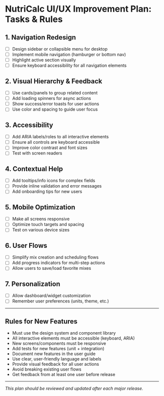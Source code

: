 # NutriCalc UI/UX Improvement Plan: Tasks & Rules

## 1. Navigation Redesign
- [ ] Design sidebar or collapsible menu for desktop
- [ ] Implement mobile navigation (hamburger or bottom nav)
- [ ] Highlight active section visually
- [ ] Ensure keyboard accessibility for all navigation elements

## 2. Visual Hierarchy & Feedback
- [ ] Use cards/panels to group related content
- [ ] Add loading spinners for async actions
- [ ] Show success/error toasts for user actions
- [ ] Use color and spacing to guide user focus

## 3. Accessibility
- [ ] Add ARIA labels/roles to all interactive elements
- [ ] Ensure all controls are keyboard accessible
- [ ] Improve color contrast and font sizes
- [ ] Test with screen readers

## 4. Contextual Help
- [ ] Add tooltips/info icons for complex fields
- [ ] Provide inline validation and error messages
- [ ] Add onboarding tips for new users

## 5. Mobile Optimization
- [ ] Make all screens responsive
- [ ] Optimize touch targets and spacing
- [ ] Test on various device sizes

## 6. User Flows
- [ ] Simplify mix creation and scheduling flows
- [ ] Add progress indicators for multi-step actions
- [ ] Allow users to save/load favorite mixes

## 7. Personalization
- [ ] Allow dashboard/widget customization
- [ ] Remember user preferences (units, theme, etc.)

---

## Rules for New Features
- Must use the design system and component library
- All interactive elements must be accessible (keyboard, ARIA)
- New screens/components must be responsive
- Add tests for new features (unit + integration)
- Document new features in the user guide
- Use clear, user-friendly language and labels
- Provide visual feedback for all user actions
- Avoid breaking existing user flows
- Get feedback from at least one user before release

---

_This plan should be reviewed and updated after each major release._
